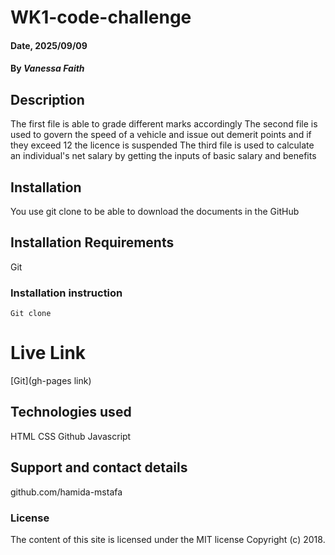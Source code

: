 # WK1-code-challenge

#### Date, 2025/09/09

#### By *Vanessa Faith*

## Description
The first file is able to grade different marks accordingly
The second file is used to govern the speed of a vehicle and issue out demerit points and if they exceed 12 the licence is suspended
The third file is used to calculate an individual's net salary by getting the inputs of basic salary and benefits

## Installation
You use git clone to be able to download the documents in the GitHub

## Installation Requirements
Git

### Installation instruction
```
Git clone 

```

# Live Link
[Git](gh-pages link)

## Technologies used
HTML
CSS
Github
Javascript

## Support and contact details
github.com/hamida-mstafa

### License
The content of this site is licensed under the MIT license
Copyright (c) 2018.



















